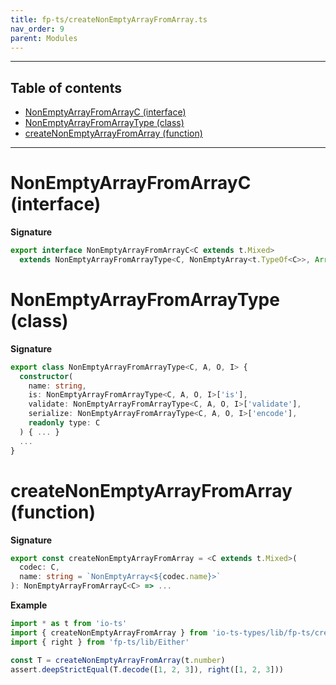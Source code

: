 ```yaml
---
title: fp-ts/createNonEmptyArrayFromArray.ts
nav_order: 9
parent: Modules
---
```


---

<h2 class="text-delta">Table of contents</h2>

- [NonEmptyArrayFromArrayC (interface)](#nonemptyarrayfromarrayc-interface)
- [NonEmptyArrayFromArrayType (class)](#nonemptyarrayfromarraytype-class)
- [createNonEmptyArrayFromArray (function)](#createnonemptyarrayfromarray-function)

---

# NonEmptyArrayFromArrayC (interface)

**Signature**

```ts
export interface NonEmptyArrayFromArrayC<C extends t.Mixed>
  extends NonEmptyArrayFromArrayType<C, NonEmptyArray<t.TypeOf<C>>, Array<t.OutputOf<C>>, unknown> {}
```

# NonEmptyArrayFromArrayType (class)

**Signature**

```ts
export class NonEmptyArrayFromArrayType<C, A, O, I> {
  constructor(
    name: string,
    is: NonEmptyArrayFromArrayType<C, A, O, I>['is'],
    validate: NonEmptyArrayFromArrayType<C, A, O, I>['validate'],
    serialize: NonEmptyArrayFromArrayType<C, A, O, I>['encode'],
    readonly type: C
  ) { ... }
  ...
}
```

# createNonEmptyArrayFromArray (function)

**Signature**

```ts
export const createNonEmptyArrayFromArray = <C extends t.Mixed>(
  codec: C,
  name: string = `NonEmptyArray<${codec.name}>`
): NonEmptyArrayFromArrayC<C> => ...
```

**Example**

```ts
import * as t from 'io-ts'
import { createNonEmptyArrayFromArray } from 'io-ts-types/lib/fp-ts/createNonEmptyArrayFromArray'
import { right } from 'fp-ts/lib/Either'

const T = createNonEmptyArrayFromArray(t.number)
assert.deepStrictEqual(T.decode([1, 2, 3]), right([1, 2, 3]))
```
